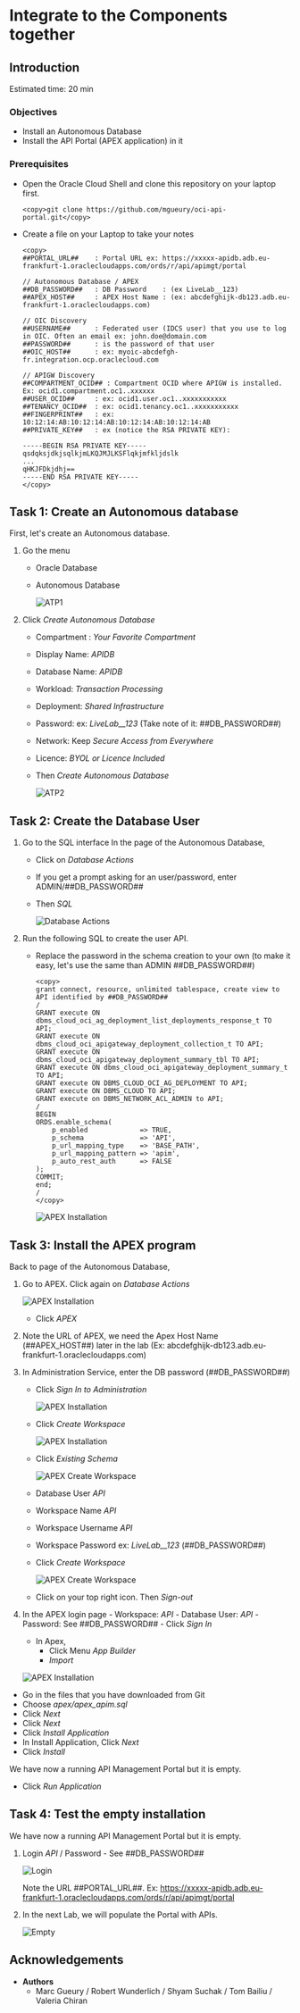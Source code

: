 
# Integrate to the Components together

## Introduction

Estimated time: 20 min

### Objectives

- Install an Autonomous Database
- Install the API Portal (APEX application) in it

### Prerequisites

- Open the Oracle Cloud Shell and clone this repository on your laptop first.

    ```
    <copy>git clone https://github.com/mgueury/oci-api-portal.git</copy>
    ```

- Create a file on your Laptop to take your notes

    ````
    <copy>
    ##PORTAL_URL##    : Portal URL ex: https://xxxxx-apidb.adb.eu-frankfurt-1.oraclecloudapps.com/ords/r/api/apimgt/portal

    // Autonomous Database / APEX 
    ##DB_PASSWORD##   : DB Password    : (ex LiveLab__123)
    ##APEX_HOST##     : APEX Host Name : (ex: abcdefghijk-db123.adb.eu-frankfurt-1.oraclecloudapps.com)

    // OIC Discovery
    ##USERNAME##      : Federated user (IDCS user) that you use to log in OIC. Often an email ex: john.doe@domain.com
    ##PASSWORD##      : is the password of that user
    ##OIC_HOST##      : ex: myoic-abcdefgh-fr.integration.ocp.oraclecloud.com

    // APIGW Discovery
    ##COMPARTMENT_OCID## : Compartment OCID where APIGW is installed. Ex: ocid1.compartment.oc1..xxxxxx
    ##USER_OCID##     : ex: ocid1.user.oc1..xxxxxxxxxxx
    ##TENANCY_OCID##  : ex: ocid1.tenancy.oc1..xxxxxxxxxxx
    ##FINGERPRINT##   : ex: 10:12:14:AB:10:12:14:AB:10:12:14:AB:10:12:14:AB
    ##PRIVATE_KEY##   : ex (notice the RSA PRIVATE KEY):

    -----BEGIN RSA PRIVATE KEY-----
    qsdqksjdkjsqlkjmLKQJMJLKSFlqkjmfkljdslk
    ...
    qHKJFDkjdhj==
    -----END RSA PRIVATE KEY-----
    </copy>
    ````

## Task 1: Create an Autonomous database

First, let's create an Autonomous database.

1. Go the menu
    - Oracle Database
    - Autonomous Database

        ![ATP1](images/apim-atp.png)

2. Click *Create Autonomous Database*
    - Compartment : *Your Favorite Compartment*
    - Display Name: *APIDB*
    - Database Name: *APIDB* 
    - Workload: *Transaction Processing*
    - Deployment: *Shared Infrastructure*
    - Password: ex: *LiveLab\_\_123* (Take note of it: ##DB\_PASSWORD##)
    - Network: Keep *Secure Access from Everywhere*
    - Licence: *BYOL or Licence Included*
    - Then *Create Autonomous Database*

        ![ATP2](images/apim-atp2.png)

## Task 2: Create the Database User

1. Go to the SQL interface
    In the page of the Autonomous Database,
    - Click on *Database Actions*
    - If you get a prompt asking for an user/password, enter ADMIN/##DB\_PASSWORD##
    - Then *SQL*

        ![Database Actions](images/apim-sql0.png)

2. Run the following SQL to create the user API.
    - Replace the password in the schema creation to your own (to make it easy, let's use the same than ADMIN ##DB_PASSWORD##) 

        ```
        <copy>
        grant connect, resource, unlimited tablespace, create view to API identified by ##DB_PASSWORD##
        /
        GRANT execute ON dbms_cloud_oci_ag_deployment_list_deployments_response_t TO API;
        GRANT execute ON dbms_cloud_oci_apigateway_deployment_collection_t TO API;
        GRANT execute ON dbms_cloud_oci_apigateway_deployment_summary_tbl TO API;
        GRANT execute ON dbms_cloud_oci_apigateway_deployment_summary_t TO API;
        GRANT execute ON DBMS_CLOUD_OCI_AG_DEPLOYMENT TO API;
        GRANT execute ON DBMS_CLOUD TO API;
        GRANT execute on DBMS_NETWORK_ACL_ADMIN to API;
        /
        BEGIN
        ORDS.enable_schema(
            p_enabled             => TRUE,
            p_schema              => 'API',
            p_url_mapping_type    => 'BASE_PATH',
            p_url_mapping_pattern => 'apim',
            p_auto_rest_auth      => FALSE
        );
        COMMIT;
        end;
        /
        </copy>
        ```

        ![APEX Installation](images/apim-sql1.png)


## Task 3: Install the APEX program

Back to page of the Autonomous Database,
1. Go to APEX. Click again on *Database Actions*

    ![APEX Installation](images/apim-apex0.png)

    - Click *APEX*
2. Note the URL of APEX, we need the Apex Host Name (##APEX_HOST##) later in the lab (Ex: abcdefghijk-db123.adb.eu-frankfurt-1.oraclecloudapps.com) 
3. In Administration Service, enter the DB password (##DB_PASSWORD##)
    - Click *Sign In to Administration*

        ![APEX Installation](images/apim-apex1.png)

    - Click *Create Workspace*

        ![APEX Installation](images/apim-apex2.png)

    - Click *Existing Schema*

        ![APEX Create Workspace](images/apim-apex3.png)

    - Database User *API*
    - Workspace Name *API*
    - Workspace Username *API*
    - Workspace Password ex: *LiveLab\_\_123* (##DB\_PASSWORD##)
    - Click *Create Workspace*

        ![APEX Create Workspace](images/apim-apex4.png)

    - Click on your top right icon. Then *Sign-out*

4. In the APEX login page
        - Workspace: *API*
        - Database User: *API*
        - Password: See ##DB\_PASSWORD##
        - Click *Sign In*
    - In Apex, 
        - Click Menu *App Builder*
        - *Import*
 
    ![APEX Installation](images/apim-apex5.png)

- Go in the files that you have downloaded from Git
- Choose *apex/apex_apim.sql*
- Click *Next*
- Click *Next*
- Click *Install Application*
- In Install Application, Click *Next*
- Click *Install*

We have now a running API Management Portal but it is empty.
- Click *Run Application*

## Task 4: Test the empty installation

We have now a running API Management Portal but it is empty.
1. Login *API* / Password - See ##DB_PASSWORD##

    ![Login](images/apim-apex-login.png)

    Note the URL ##PORTAL_URL##. Ex: https://xxxxx-apidb.adb.eu-frankfurt-1.oraclecloudapps.com/ords/r/api/apimgt/portal

2. In the next Lab, we will populate the Portal with APIs.

    ![Empty](images/apim-apex-empty.png)

## Acknowledgements

- **Authors**
    - Marc Gueury / Robert Wunderlich  / Shyam Suchak / Tom Bailiu / Valeria Chiran
